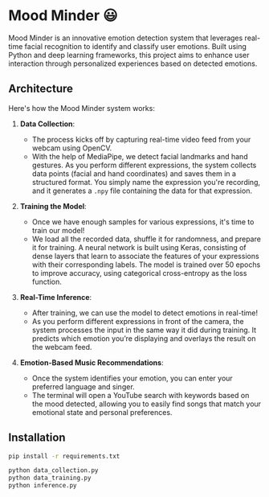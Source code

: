 # Mood Minder 😃

Mood Minder is an innovative emotion detection system that leverages real-time facial recognition to identify and classify user emotions. Built using Python and deep learning frameworks, this project aims to enhance user interaction through personalized experiences based on detected emotions.

## Architecture

Here's how the Mood Minder system works:

1. **Data Collection**: 
   - The process kicks off by capturing real-time video feed from your webcam using OpenCV. 
   - With the help of MediaPipe, we detect facial landmarks and hand gestures. As you perform different expressions, the system collects data points (facial and hand coordinates) and saves them in a structured format. You simply name the expression you're recording, and it generates a `.npy` file containing the data for that expression.

2. **Training the Model**: 
   - Once we have enough samples for various expressions, it's time to train our model! 
   - We load all the recorded data, shuffle it for randomness, and prepare it for training. A neural network is built using Keras, consisting of dense layers that learn to associate the features of your expressions with their corresponding labels. The model is trained over 50 epochs to improve accuracy, using categorical cross-entropy as the loss function.

3. **Real-Time Inference**:
   - After training, we can use the model to detect emotions in real-time! 
   - As you perform different expressions in front of the camera, the system processes the input in the same way it did during training. It predicts which emotion you’re displaying and overlays the result on the webcam feed.

4. **Emotion-Based Music Recommendations**:
   - Once the system identifies your emotion, you can enter your preferred language and singer. 
   - The terminal will open a YouTube search with keywords based on the mood detected, allowing you to easily find songs that match your emotional state and personal preferences.


## Installation

   ```bash
   pip install -r requirements.txt

   python data_collection.py
   python data_training.py
   python inference.py 
